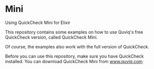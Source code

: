 # Mini
Using QuickCheck Mini for Elixir

This repository contains some examples on how to use Quviq's free QuickCheck version, called QuickCheck Mini.

Of course, the examples also work with the full version of QuickCheck.

Before you can use this repository, make sure you have QuickCheck installed. You can download QuickCheck Mini from www.quviq.com

